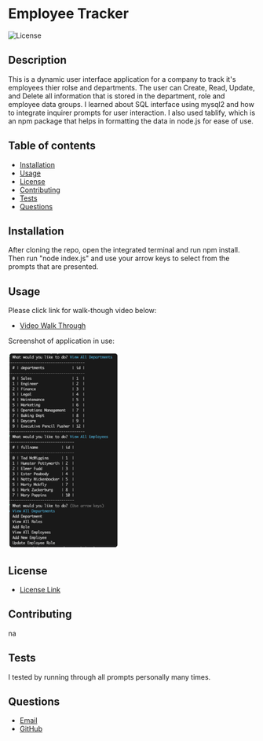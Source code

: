 # Employee Tracker
![License](https://img.shields.io/badge/License-MIT-yellow.svg)   
## Description
   This is a dynamic user interface application for a company to track it's employees thier rolse and departments.  The user can Create, Read, Update, and Delete all information that is stored in the department, role and employee data groups. I learned about SQL interface using mysql2 and how to integrate inquirer prompts for user interaction. I also used tablify, which is an npm package that helps in formatting the data in node.js for ease of use. 


## Table of contents
  * [Installation](#installation)
  * [Usage](#usage)
  * [License](#license)
  * [Contributing](#contributing)
  * [Tests](#tests)
  * [Questions](#questions)
    
## Installation
  After cloning the repo, open the integrated terminal and run npm install. Then run "node index.js" and use your arrow keys to select from the prompts that are presented.
    
## Usage
  Please click link for walk-though video below:
* [Video Walk Through](https://drive.google.com/file/d/1Qtk3apQORqgfdSMZaH7Fdtj96ov94neG/view) 



Screenshot of application in use:

<img src="./images/Screenshot%202023-05-01%20at%209.36.56%20PM.png" alt="Application Screenshot" height="400px">


## License
* [License Link](https://opensource.org/license/mit/)
     
## Contributing
  na
    
    
## Tests
  I tested by running through all prompts personally many times.
    
    
## Questions
   * [Email](mailto:brentjustinhouston@gmail.com)
   * [GitHub](https://github.com/brenthouston)
